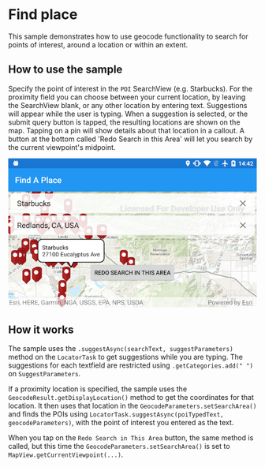 # Find place

This sample demonstrates how to use geocode functionality to search for points of interest, around a location or within an extent.


## How to use the sample

Specify the point of interest in the `POI` SearchView (e.g. Starbucks). For the proximity field you can choose between your current location, by leaving the SearchView blank, or any other location by entering text. Suggestions will appear while the user is typing. When a suggestion is selected, or the submit query button is tapped, the resulting locations are shown on the map. Tapping on a pin will show details about that location in a callout. A button at the bottom called 'Redo Search in this Area' will let you search by the current viewpoint's midpoint.


![](image1.png)


## How it works

The sample uses the `.suggestAsync(searchText, suggestParameters)` method on the `LocatorTask` to get suggestions while you are typing. The suggestions for each textfield are restricted using `.getCategories.add(" ")` on `SuggestParameters`.

If a proximity location is specified, the sample uses the `GeocodeResult.getDisplayLocation()` method to get the coordinates for that location. It then uses that location in the `GeocodeParameters.setSearchArea()` and finds the POIs using `LocatorTask.suggestAsync(poiTypedText, geocodeParameters)`, with the point of interest you entered as the text. 

When you tap on the `Redo Search in This Area` button, the same method is called, but this time the `GeocodeParameters.setSearchArea()` is set to `MapView.getCurrentViewpoint(...)`. 